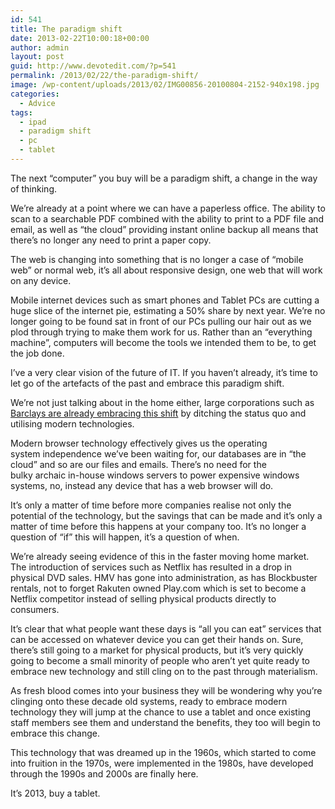 ```yaml
---
id: 541
title: The paradigm shift
date: 2013-02-22T10:00:18+00:00
author: admin
layout: post
guid: http://www.devotedit.com/?p=541
permalink: /2013/02/22/the-paradigm-shift/
image: /wp-content/uploads/2013/02/IMG00856-20100804-2152-940x198.jpg
categories:
  - Advice
tags:
  - ipad
  - paradigm shift
  - pc
  - tablet
---
```

The next &#8220;computer&#8221; you buy will be a paradigm shift, a change in the way of thinking.

We&#8217;re already at a point where we can have a paperless office. The ability to scan to a searchable PDF combined with the ability to print to a PDF file and email, as well as &#8220;the cloud&#8221; providing instant online backup all means that there&#8217;s no longer any need to print a paper copy.

The web is changing into something that is no longer a case of &#8220;mobile web&#8221; or normal web, it&#8217;s all about responsive design, one web that will work on any device.

<!--more-->

Mobile internet devices such as smart phones and Tablet PCs are cutting a huge slice of the internet pie, estimating a 50% share by next year. We&#8217;re no longer going to be found sat in front of our PCs pulling our hair out as we plod through trying to make them work for us. Rather than an &#8220;everything machine&#8221;, computers will become the tools we intended them to be, to get the job done.

I&#8217;ve a very clear vision of the future of IT. If you haven&#8217;t already, it&#8217;s time to let go of the artefacts of the past and embrace this paradigm shift.

We&#8217;re not just talking about in the home either, large corporations such as [Barclays are already embracing this shift](http://www.techweekeurope.co.uk/news/barclays-cloud-open-source-103349) by ditching the status quo and utilising modern technologies.

Modern browser technology effectively gives us the operating system independence we&#8217;ve been waiting for, our databases are in &#8220;the cloud&#8221; and so are our files and emails. There&#8217;s no need for the bulky archaic in-house windows servers to power expensive windows systems, no, instead any device that has a web browser will do.

It&#8217;s only a matter of time before more companies realise not only the potential of the technology, but the savings that can be made and it&#8217;s only a matter of time before this happens at your company too. It&#8217;s no longer a question of &#8220;if&#8221; this will happen, it&#8217;s a question of when.

We&#8217;re already seeing evidence of this in the faster moving home market. The introduction of services such as Netflix has resulted in a drop in physical DVD sales. HMV has gone into administration, as has Blockbuster rentals, not to forget Rakuten owned Play.com which is set to become a Netflix competitor instead of selling physical products directly to consumers.

It&#8217;s clear that what people want these days is &#8220;all you can eat&#8221; services that can be accessed on whatever device you can get their hands on. Sure, there&#8217;s still going to a market for physical products, but it&#8217;s very quickly going to become a small minority of people who aren&#8217;t yet quite ready to embrace new technology and still cling on to the past through materialism.

As fresh blood comes into your business they will be wondering why you&#8217;re clinging onto these decade old systems, ready to embrace modern technology they will jump at the chance to use a tablet and once existing staff members see them and understand the benefits, they too will begin to embrace this change.

This technology that was dreamed up in the 1960s, which started to come into fruition in the 1970s, were implemented in the 1980s, have developed through the 1990s and 2000s are finally here.

It&#8217;s 2013, buy a tablet.
